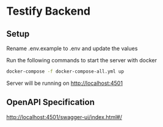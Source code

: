# Testify Backend

## Setup 

Rename .env.example to .env and update the values

Run the following commands to start the server with docker

```bash
docker-compose -f docker-compose-all.yml up
```

Server will be running on [http://localhost:4501](http://localhost:4501)

## OpenAPI Specification

[http://localhost:4501/swagger-ui/index.html#/](http://localhost:4501/swagger-ui/index.html#/)
 